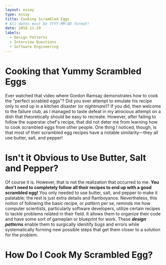 ```yaml
---
layout: essay
type: essay
title: Cooking Scrambled Eggs
# All dates must be YYYY-MM-DD format!
date: 2018-11-29
labels:
  - Design Patterns
  - Interview Questions
  - Software Engineering
---
```


# Cooking that Yummy Scrambled Eggs

Ever watched that video where Gordon Ramsay demonstrates how to cook the "perfect scrabled eggs"? Did you ever attempt to emulate his recipe only to end up in a kitchen disaster (or *nightmare*)? If you did, then welcome to the failure club, as I managed to taste defeat in my atrocious attempt on a dish that theoretically should be easy to recreate. However, after failing to follow the superstar chef's recipe, that did not deter me from learning how to cook scrambled eggs from other people. One thing I noticed, though, is that most of their scrambled egg recipes have a notable similarity—they all use butter, salt, and pepper!

# Isn't it Obvious to Use Butter, Salt and Pepper?

Of course it is. However, that is not the realization that occurred to me. **You don't need to completely follow all their recipes to end up with a good scrambled egg!** You only needed to use butter, salt, and pepper to make it palatable; the rest is just extra details and flamboyance. Nevertheless, this notion of following the basic recipe, or *pattern* per se, reminds me how computer scientists, particularly software developers, utilize certain recipes to tackle problems related in their field. It allows them to organize their code and have some sort of gameplan or blueprint for work. These ***design patterns*** enable them to surgically idenitify bugs and errors while systematically forming new possible steps that get them closer to a solution for the problem.

# How Do I Cook My Scrambled Egg?



